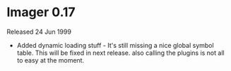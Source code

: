 # Imager 0.17

Released 24 Jun 1999

- Added dynamic loading stuff - It's still missing a nice  global symbol table. This will be fixed in next release.  also calling the plugins is not all to easy at the moment.